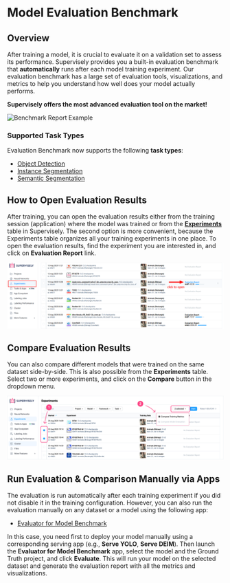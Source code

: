 # Model Evaluation Benchmark

## Overview

After training a model, it is crucial to evaluate it on a validation set to assess its performance. Supervisely provides you a built-in evaluation benchmark that **automatically** runs after each model training experiment. Our evaluation benchmark has a large set of evaluation tools, visualizations, and metrics to help you understand how well does your model actually performs.

**Supervisely offers the most advanced evaluation tool on the market!**

![Benchmark Report Example](../../.gitbook/assets/benchmark_report.gif)

### Supported Task Types

Evaluation Benchmark now supports the following **task types**:
- [Object Detection](./object-detection.md)
- [Instance Segmentation](./instance-segmentation.md)
- [Semantic Segmentation](./semantic-segmentation.md)

## How to Open Evaluation Results

After training, you can open the evaluation results either from the training session (application) where the model was trained or from the **[Experiments](../training/experiments.md)** table in Supervisely. The second option is more convenient, because the Experiments table organizes all your training experiments in one place. To open the evaluation results, find the experiment you are interested in, and click on **Evaluation Report** link.

![Open Evaluation from Experiments](/.gitbook/assets/neural-networks/model-benchmark/open-evaluation-from-table.png)

## Compare Evaluation Results

You can also compare different models that were trained on the same dataset side-by-side. This is also possible from the **Experiments** table. Select two or more experiments, and click on the **Compare** button in the dropdown menu.

![Compare Experiments](/.gitbook/assets/neural-networks/training/compare-training-metrics1.jpg)

## Run Evaluation & Comparison Manually via Apps

The evaluation is run automatically after each training experiment if you did not disable it in the training configuration. However, you can also run the evaluation manually on any dataset or a model using the following app:

- [Evaluator for Model Benchmark](https://ecosystem.supervisely.com/apps/model-benchmark)

In this case, you need first to deploy your model manually using a corresponding serving app (e.g., **Serve YOLO**, **Serve DEIM**). Then launch the **Evaluator for Model Benchmark** app, select the model and the Ground Truth project, and click **Evaluate**. This will run your model on the selected dataset and generate the evaluation report with all the metrics and visualizations.